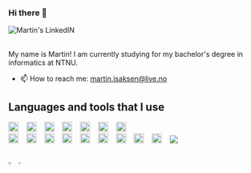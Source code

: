 ### Hi there 👋

<a href="https://www.linkedin.com/in/martin-br%C3%A5ten-isaksen-67638b13a/">
  <img align="left" alt="Martin's LinkedIN" src="https://img.shields.io/badge/LinkedIn-0077B5?style=for-the-badge&logo=linkedin&logoColor=white" />
</a>

<br/>

<br/>


My name is Martin!
I am currently studying for my bachelor's degree in informatics at NTNU.

- 📫 How to reach me: martin.isaksen@live.no

## **Languages and tools that I use**
<div>
<img height="20" src="https://img.shields.io/badge/Python-3776AB?style=for-the-badge&logo=python&logoColor=white">&nbsp;&nbsp;&nbsp;
<img height="20" src="https://img.shields.io/badge/Java-ED8B00?style=for-the-badge&logo=java&logoColor=white">&nbsp;&nbsp;&nbsp;
<img height="20" src="https://img.shields.io/badge/HTML5-E34F26?style=for-the-badge&logo=html5&logoColor=white">&nbsp;&nbsp;&nbsp;
<img height="20" src="https://img.shields.io/badge/CSS3-1572B6?style=for-the-badge&logo=css3&logoColor=white">&nbsp;&nbsp;&nbsp;
<img height="20" src="https://img.shields.io/badge/JavaScript-F7DF1E?style=for-the-badge&logo=javascript&logoColor=black">&nbsp;&nbsp;&nbsp;
<img height="20" src="https://img.shields.io/badge/TypeScript-007ACC?style=for-the-badge&logo=typescript&logoColor=white">&nbsp;&nbsp;&nbsp;
<img height="20" src="https://img.shields.io/badge/c%23-%23239120.svg?style=for-the-badge&logo=c-sharp&logoColor=white">&nbsp;&nbsp;&nbsp;

</div>

<div>
<img height="20" src="https://img.shields.io/badge/React-20232A?style=for-the-badge&logo=react&logoColor=61DAFB">&nbsp;&nbsp;&nbsp;
<img height="20" src="https://img.shields.io/badge/SQLite-404D59?style=for-the-badge&logo=SQLite&logoColor=61DAFB">&nbsp;&nbsp;&nbsp;
<img height="20" src="https://img.shields.io/badge/postgres-%23316192.svg?style=for-the-badge&logo=postgresql&logoColor=white">&nbsp;&nbsp;&nbsp;
<img height="20" src="https://img.shields.io/badge/GraphQl-E10098?style=for-the-badge&logo=graphql&logoColor=white">&nbsp;&nbsp;&nbsp;
<img height="20" src="https://img.shields.io/badge/Git-F05032?style=for-the-badge&logo=git&logoColor=white">&nbsp;&nbsp;&nbsp;
<img height="20" src="https://img.shields.io/badge/MongoDB-4EA94B?style=for-the-badge&logo=mongodb&logoColor=white">&nbsp;&nbsp;&nbsp;
<img height="20" src="https://img.shields.io/badge/firebase-%23039BE5.svg?style=for-the-badge&logo=firebase">&nbsp;&nbsp;&nbsp;
<img height="20" src="https://img.shields.io/badge/node.js-6DA55F?style=for-the-badge&logo=node.js&logoColor=white">&nbsp;&nbsp;&nbsp;
<img height="20" src="https://img.shields.io/badge/redux-%23593d88.svg?style=for-the-badge&logo=redux&logoColor=white">&nbsp;&nbsp;&nbsp;
<img src="https://img.shields.io/badge/-Tailwind-06B6D4?&style=for-the-badge&logo=tailwind-css&logoColor=black" />&nbsp;&nbsp;&nbsp;

</div>

<br>
<!-- ![Profile views](https://gpvc.arturio.dev/MartinBraaten) -->
<br>

<div style="width: 100%; display: flex">
  <a href="https://github.com/anuraghazra/github-readme-stats">
    <img align="center" width="50%"src="https://github-readme-stats.vercel.app/api?username=MartinBraaten&count_private=true&show_icons=true&theme=dark" />
  </a>
  <a href="https://github.com/anuraghazra/convoychat">
    <img align="center" width="41%" src="https://github-readme-stats.vercel.app/api/top-langs/?username=MartinBraaten&count_private=true&show_icons=true&theme=dark&layout=compact&langs_count=6&hide=css,html,makefile,jupyter%20notebook" />
  </a>
</div>
<!-- <div style="width: 100%; display: flex">
  [![Anurag's GitHub stats](https://github-readme-stats.vercel.app/api?username=MartinBraaten)](https://github.com/anuraghazra/github-readme-stats)
</div> -->

